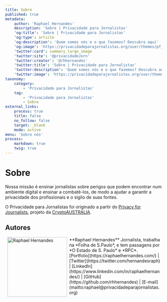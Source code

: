 ```yaml
---
title: Sobre
published: true
metadata:
    author: 'Raphael Hernandes'
    description: 'Sobre | Privacidade para Jornalistas'
    'og:title': 'Sobre | Privacidade para Jornalistas'
    'og:type': article
    'og:description': 'Quem somos nós e o que fazemos? Descubra aqui'
    'og:image': 'https://privacidadeparajornalistas.org/user/themes/pfjbr/images/social.png'
    'twitter:card': summary_large_image
    'twitter:site': '@privacidadeJorn'
    'twitter:creator': '@rhhernandes'
    'twitter:title': 'Sobre | Privacidade para Jornalistas'
    'twitter:description': 'Quem somos nós e o que fazemos? Descubra aqui'
    'twitter:image': 'https://privacidadeparajornalistas.org/user/themes/pfjbr/images/social.png'
taxonomy:
    category:
        - 'Privacidade para Jornalistas'
    tag:
        - 'Privacidade para Jornalistas'
        - Sobre
external_links:
    process: true
    title: false
    no_follow: false
    target: _blank
    mode: active
menu: 'Sobre nós'
process:
    markdown: true
    twig: true
---
```


# Sobre

Nossa missão é ensinar jornalistas sobre perigos que podem encontrar num ambiente digital e ensinar a combatê-los, de modo a ajudar a garantir a privacidade dos profissionais e o sigilo de suas fontes.

O Privacidade para Jornalistas foi originado a partir do [Privacy for Journalists](https://privacyforjournalists.org.au/), projeto da [CryptoAUSTRALIA](https://cryptoaustralia.org.au).
 
## Autores

<img src="https://privacidadeparajornalistas.org/user/pages/05.Sobre/rhhernandes.jpg" width="192" align="left" hspace=7 alt="Raphael Hernandes">
**Raphael Hernandes**
Jornalista, trabalha na *Folha de S.Paulo*, e tem passagens por *O Estado de S. Paulo* e *RPC*.
<br> [Portfolio](https://raphaelhernandes.com/) | [Twitter](https://twitter.com/hernandesraph) | [LinkedIn](https://www.linkedin.com/in/raphaelhernandes/) | [GitHub](https://github.com/rhhernandes) | [E-mail](mailto:raphael@privacidadeparajornalistas.org)